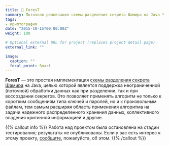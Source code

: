 ```yaml
---
title: 🌲 ForesT
summary: Поточная реализация схемы разделения секрета Шамира на Java *[заморожен]*
tags:
- криптография
date: "2015-10-15T00:00:00Z"
weight: 100

# Optional external URL for project (replaces project detail page).
external_link: ""

image:
  caption: ""
  focal_point: Smart
---
```

**ForesT** &mdash; это простая имплементация [схемы разделения секрета Шамира](https://ru.wikipedia.org/wiki/%D0%A1%D1%85%D0%B5%D0%BC%D0%B0_%D1%80%D0%B0%D0%B7%D0%B4%D0%B5%D0%BB%D0%B5%D0%BD%D0%B8%D1%8F_%D1%81%D0%B5%D0%BA%D1%80%D0%B5%D1%82%D0%B0_%D0%A8%D0%B0%D0%BC%D0%B8%D1%80%D0%B0) на Java, целью которой является поддержка неограниченной (поточной) обработки данных как при разделении, так и при воссоздании секретов. Это позволяет применять алгоритм не только к коротким сообщениям типа ключей и паролей, но и к произвольным файлам, тем самым расширяя область применения алгоритма на задачи надежного распределенного хранения данных, коллективного владения критичной информацией и другие.

{{% callout info %}}
Работа над проектом была остановлена на стадии тестирования; результаты не опубликованы. Если у вас есть интерес к этому проекту, [сообщите](/#contact), пожалуйста,  об этом.
{{% /callout %}}

